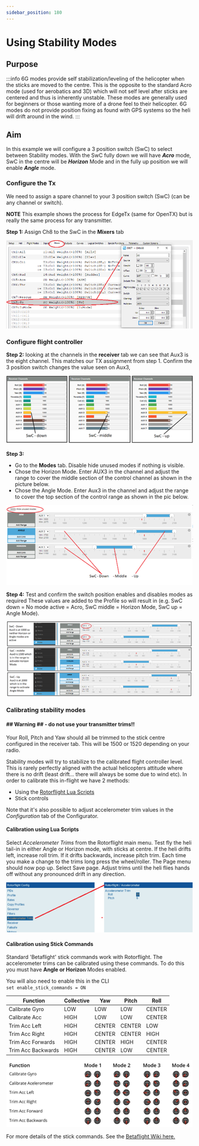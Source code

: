 ```yaml
---
sidebar_position: 180
---
```


# Using Stability Modes

## Purpose
:::info
  6G modes provide self stabilization/leveling of the helicopter when the sticks are moved to the centre. This is the opposite to the standard Acro mode (used for aerobatics and 3D) which will not self level after sticks are centered and thus is inherently unstable. These modes are generally used for beginners or those wanting more of a drone feel to their helicopter. 6G modes do not provide position fixing as found with GPS systems so the heli will drift around in the wind.
:::

## Aim
In this example we will configure a 3 position switch (SwC) to select between Stability modes. With the SwC fully down we will have ***Acro*** mode, SwC in the centre will be ***Horizon*** Mode and in the fully up position we will enable ***Angle*** mode.    

### Configure the Tx
We need to assign a spare channel to your 3 position switch (SwC) (can be any channel or switch). 

**NOTE** This example shows the process for EdgeTx (same for OpenTX) but is really the same process for any transmitter.

**Step 1:** Assign Ch8 to the SwC in the **Mixers** tab

![Stability Mode](./img/Stability_1.png)

### Configure flight controller

**Step 2:** looking at the channels in the **receiver** tab we can see that Aux3 is the eight channel. This matches our TX assignment from step 1.  Confirm the 3 position switch changes the value seen on Aux3,  

![Stability Mode](./img/Stability_2.png) 
  
**Step 3:** 
- Go to the **Modes** tab. Disable hide unused modes if nothing is visible.
- Chose the Horizon Mode. Enter AUX3 in the channel and adjust the range to cover the middle section of the control channel as shown in the picture below. 
- Chose the Angle Mode. Enter Aux3 in the channel and adjust the range to cover the top section of the control range as shown in the pic below.

![Stability Mode](./img/Stability_3.png)

**Step 4:** Test and confirm the switch position enables and disables modes as required These values are added to the Profile so will result in (e.g. SwC down = No mode active = Acro, SwC middle = Horizon Mode, SwC up = Angle Mode).     

![Stability Mode](./img/Stability_4.png)

### Calibrating stability modes
#### ## Warning ## - do not use your transmitter trims!!
Your Roll, Pitch and Yaw should all be trimmed to the stick centre configured in the receiver tab. This will be 1500 or 1520 depending on your radio.

Stability modes will try to stabilize to the calibrated flight controller level. This is rarely perfectly aligned with the actual helicopters attitude where there is no drift (least drift... there will always be some due to wind etc). In order to calibrate this in-flight we have 2 methods:

- Using the [Rotorflight Lua Scripts](../Tutorial-Setup/Lua-Scripts.mdx)
- Stick controls

Note that it's also possible to adjust accelerometer trim values in the *Configuration* tab of the Configurator.
 
#### Calibration using Lua Scripts

Select *Accelerometer Trims* from the Rotorflight main menu. Test fly the heli tail-in in either Angle or Horizon mode, with sticks at centre. If the heli drifts left, increase roll trim. If it drifts backwards, increase pitch trim. Each time you make a change to the trims long press the wheel/roller. The Page menu should now pop up. Select Save page. Adjust trims until the heli flies hands off without any pronounced drift in any direction.    

![Stability Mode](./img/Stability_5.png) 

#### Calibration using Stick Commands

Standard 'Betaflight' stick commands work with Rotorflight. The accelerometer trims can be calibrated using these commands. To do this you must have **Angle or Horizon** Modes enabled.

You will also need to enable this in the CLI  
`set enable_stick_commands = ON`

| Function  | Collective | Yaw | Pitch | Roll |
| --------- | ------ | ------ | ------ | ------ |
| Calibrate Gyro | LOW | LOW | LOW | CENTER |
| Calibrate Acc | HIGH | LOW | LOW | CENTER |
| Trim Acc Left | HIGH | CENTER | CENTER | LOW |
| Trim Acc Right | HIGH | CENTER | CENTER | HIGH |
| Trim Acc Forwards | HIGH | CENTER | HIGH | CENTER |
| Trim Acc Backwards | HIGH | CENTER | LOW | CENTER |

![Stick Commands](./img/stick-commands.png)

For more details of the stick commands. See the [Betaflight Wiki here.](https://betaflight.com/docs/development/Controls#Yaw%20Control%E2%80%8B)

